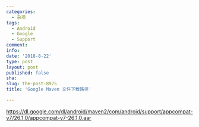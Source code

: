 ```yaml
---
categories:
  - 杂项
tags:
  - Android
  - Google
  - Support
comment: 
info: 
date: '2018-8-22'
type: post
layout: post
published: false
sha: 
slug: the-post-8975
title: 'Google Maven 文件下载路径'

---
```

https://dl.google.com/dl/android/maven2/com/android/support/appcompat-v7/26.1.0/appcompat-v7-26.1.0.aar